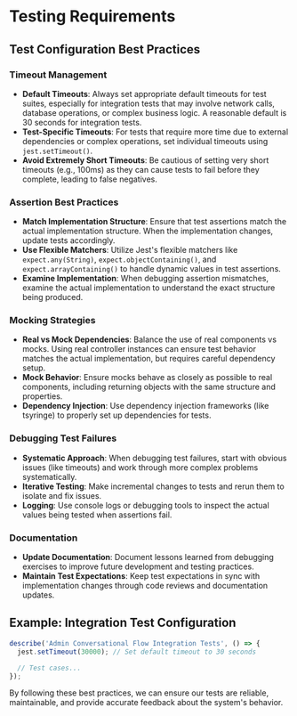 # Testing Requirements

## Test Configuration Best Practices

### Timeout Management
- **Default Timeouts**: Always set appropriate default timeouts for test suites, especially for integration tests that may involve network calls, database operations, or complex business logic. A reasonable default is 30 seconds for integration tests.
- **Test-Specific Timeouts**: For tests that require more time due to external dependencies or complex operations, set individual timeouts using `jest.setTimeout()`.
- **Avoid Extremely Short Timeouts**: Be cautious of setting very short timeouts (e.g., 100ms) as they can cause tests to fail before they complete, leading to false negatives.

### Assertion Best Practices
- **Match Implementation Structure**: Ensure that test assertions match the actual implementation structure. When the implementation changes, update tests accordingly.
- **Use Flexible Matchers**: Utilize Jest's flexible matchers like `expect.any(String)`, `expect.objectContaining()`, and `expect.arrayContaining()` to handle dynamic values in test assertions.
- **Examine Implementation**: When debugging assertion mismatches, examine the actual implementation to understand the exact structure being produced.

### Mocking Strategies
- **Real vs Mock Dependencies**: Balance the use of real components vs mocks. Using real controller instances can ensure test behavior matches the actual implementation, but requires careful dependency setup.
- **Mock Behavior**: Ensure mocks behave as closely as possible to real components, including returning objects with the same structure and properties.
- **Dependency Injection**: Use dependency injection frameworks (like tsyringe) to properly set up dependencies for tests.

### Debugging Test Failures
- **Systematic Approach**: When debugging test failures, start with obvious issues (like timeouts) and work through more complex problems systematically.
- **Iterative Testing**: Make incremental changes to tests and rerun them to isolate and fix issues.
- **Logging**: Use console logs or debugging tools to inspect the actual values being tested when assertions fail.

### Documentation
- **Update Documentation**: Document lessons learned from debugging exercises to improve future development and testing practices.
- **Maintain Test Expectations**: Keep test expectations in sync with implementation changes through code reviews and documentation updates.

## Example: Integration Test Configuration

```typescript
describe('Admin Conversational Flow Integration Tests', () => {
  jest.setTimeout(30000); // Set default timeout to 30 seconds

  // Test cases...
});
```

By following these best practices, we can ensure our tests are reliable, maintainable, and provide accurate feedback about the system's behavior.
